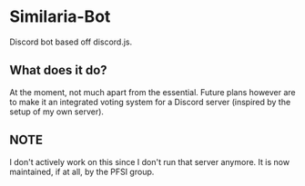 # Similaria-Bot
Discord bot based off discord.js.
## What does it do?
At the moment, not much apart from the essential. 
Future plans however are to make it an integrated voting system for a Discord server (inspired by the setup of my own server).
## NOTE
I don't actively work on this since I don't run that server anymore. It is now maintained, if at all, by the PFSI group.
